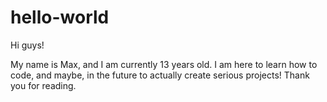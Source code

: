 # hello-world
Hi guys!

My name is Max, and I am currently 13 years old. I am here to learn how to code, and maybe, in the future to actually create serious projects!
Thank you for reading.
